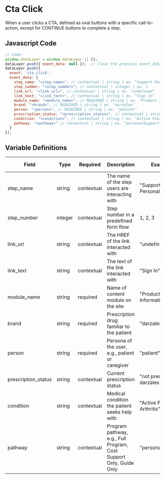 # Cta Click

When a user clicks a CTA, defined as oval buttons with a specific call-to-action, except for CONTINUE buttons to complete a step.

## Javascript Code

```js
// Code:
window.dataLayer = window.dataLayer || [];
dataLayer.push({ event_data: null });  // Clear the previous event_data object.
dataLayer.push({
  event: 'cta_click',
  event_data: {
    step_name: "<step_name>", // contextual | string | ex. "Support Personalization"
    step_number: "<step_number>", // contextual | integer | ex. 1
    link_url: "<link_url>", // contextual | string | ex. "undefined"
    link_text: "<link_text>", // contextual | string | ex. "Sign In"
    module_name: "<module_name>", // REQUIRED | string | ex. "Product Information"
    brand: "<brand>", // REQUIRED | string | ex. "darzalex"
    person: "<person>", // REQUIRED | string | ex. "patient"
    prescription_status: "<prescription_status>", // contextual | string | ex. "not prescribed darzalex"
    condition: "<condition>", // contextual | string | ex. "Active Psoriatic Arthritis"
    pathway: "<pathway>" // contextual | string | ex. "personalSupport"
  }
});
```

## Variable Definitions

| Field               | Type    | Required   | Description                                               | Example                               | Pattern | Min Length | Max Length | Minimum | Maximum | Multiple Of |
|---------------------|---------|------------|-----------------------------------------------------------|---------------------------------------|---------|------------|------------|---------|---------|-------------|
| step_name           | string  | contextual | The name of the step users are interacting with           | "Support Personalization"             |         |            |            |         |         |             |
| step_number         | integer | contextual | Step number in a predefined form flow                     | 1, 2, 3                               |         |            |            |         |         |             |
| link_url            | string  | contextual | The HREF of the link interacted with                               | "undefined"                   |         |            |            |         |         |             |
| link_text           | string  | contextual | The text of the link interacted with                               | "Sign In"                     |         |            |            |         |         |             |
| module_name         | string  | required   | Name of content module on the site                        | "Product Information"                 |         |            |            |         |         |             |
| brand               | string  | required   | Prescription drug familiar to the patient                          | "darzalex"                    |         |            |            |         |         |             |
| person              | string  | required   | Persona of the user, e.g., patient or caregiver                    | "patient"                     |         |            |            |         |         |             |
| prescription_status | string  | contextual | Current prescription status                                        | "not prescribed darzalex"     |         |            |            |         |         |             |
| condition           | string  | contextual | Medical condition the patient seeks help with                      | "Active Psoriatic Arthritis"  |         |            |            |         |         |             |
| pathway             | string  | contextual | Program pathway, e.g., Full Program, Cost Support Only, Guide Only | "personalSupport"             |         |            |            |         |         |             |
